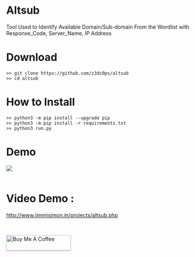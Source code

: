 # Altsub
Tool Used to Identify Available Domain/Sub-domain From the Wordlist with Response_Code, Server_Name, IP Address

# Download
```console
>> git clone https://github.com/z3dc0ps/altsub
>> cd altsub
```
  
# How to Install
```console
>> python3 -m pip install --upgrade pip
>> python3 -m pip install -r requirements.txt
>> python3 run.py
 ```
#  Demo
  ![](http://jimmisimon.in/projects/altsub.JPG)<br><br>
# Video Demo :
  http://www.jimmisimon.in/projects/altsub.php
 
<br>

<a href="https://www.buymeacoffee.com/jimmisimon" target="_blank"><img src="https://www.buymeacoffee.com/assets/img/custom_images/orange_img.png" alt="Buy Me A Coffee" style="height: 41px !important;width: 174px !important;box-shadow: 0px 3px 2px 0px rgba(190, 190, 190, 0.5) !important;-webkit-box-shadow: 0px 3px 2px 0px rgba(190, 190, 190, 0.5) !important;" ></a>
